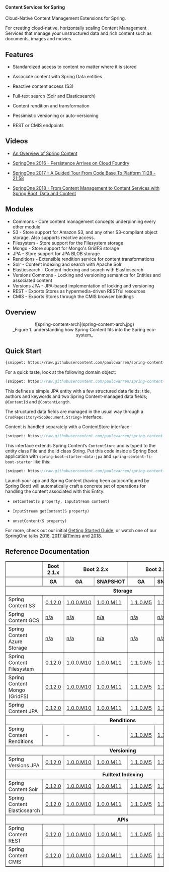 #### Content Services for Spring

Cloud-Native Content Management Extensions for Spring.

For creating cloud-native, horizontally scaling Content Management Services that manage your unstructured data and rich content such as documents, images and movies.  

## Features

- Standardized access to content no matter where it is stored  

- Associate content with Spring Data entities

- Reactive content access (S3)

- Full-text search (Solr and Elasticsearch)

- Content rendition and transformation

- Pessimistic versioning or auto-versioning

- REST or CMIS endpoints

## Videos

- [An Overview of Spring Content](https://www.youtube.com/watch?v=pbDaONWWT3s)

- [SpringOne 2016 - Persistence Arrives on Cloud Foundry](https://www.youtube.com/watch?v=VisP5ebZoWw)

- [SpringOne 2017 - A Guided Tour From Code Base To Platform 11:28 - 21:58](https://www.youtube.com/watch?v=YtNvHTwHhRY&t=0s&list=PLAdzTan_eSPQ2uPeB0bByiIUMLVAhrPHL&index=93)

- [SpringOne 2018 - From Content Management to Content Services with Spring Boot, Data and Content](https://www.youtube.com/watch?v=qyIMHWR40eA)

## Modules

- Commons - Core content management concepts underpinning every other module
- S3 - Store support for Amazon S3, and any other S3-compliant object storage.  Also supports reactive access.  
- Filesystem - Store support for the Filesystem storage
- Mongo - Store support for Mongo's GridFS storage
- JPA - Store support for JPA BLOB storage
- Renditions - Extensible rendition service for content transformations
- Solr - Content indexing and search with Apache Solr
- Elasticsearch  - Content indexing and search with Elasticsearch
- Versions Commons - Locking and versioning semantics for Entities and associated content
- Versions JPA - JPA-based implementation of locking and versioning
- REST - Exports Stores as hypermedia-driven RESTful resources
- CMIS - Exports Stores through the CMIS browser bindings

## Overview

<center>![spring-content-arch](spring-content-arch.jpg)</center>
<center>_Figure 1. understanding how Spring Content fits into the Spring eco-system_</center>

## Quick Start

```xml
{snippet: https://raw.githubusercontent.com/paulcwarren/spring-content-gettingstarted/main/spring-content-fs/complete/pom.xml 38-42}
```

For a quick taste, look at the following domain object:

```java
{snippet: https://raw.githubusercontent.com/paulcwarren/spring-content-gettingstarted/main/spring-content-fs/complete/src/main/java/gettingstarted/File.java 17-33}
```

This defines a simple JPA entity with a few structured data fields; title, authors and keywords and two Spring Content-managed data fields; `@ContentId` and `@ContentLength`.

The structured data fields are managed in the usual way through a `CrudRepository<SopDocument,String>` interface.  

Content is handled separately with a ContentStore interface:-

```java
{snippet: https://raw.githubusercontent.com/paulcwarren/spring-content-gettingstarted/main/spring-content-fs/complete/src/main/java/gettingstarted/FileContentStore.java 5-6}
```

This interface extends Spring Content’s `ContentStore` and is typed to the entity class File and the id class String.  Put this code inside a Spring Boot application with `spring-boot-starter-data-jpa` and `spring-content-fs-boot-starter` like this:

```java
{snippet: https://raw.githubusercontent.com/paulcwarren/spring-content-gettingstarted/main/spring-content-fs/complete/src/main/java/gettingstarted/SpringContentApplication.java 6-12}
```

Launch your app and Spring Content (having been autoconfigured by Spring Boot) will automatically craft a concrete set of operations for handling the content associated with this Entity:

- `setContent(S property, InputStream content)`

- `InputStream getContent(S property)`

- `unsetContent(S property)`

For more, check out our initial [Getting Started Guide](spring-content-fs-docs.md), or watch one of our SpringOne talks [2016](https://bit.ly/springone-vid), [2017 @11mins](https://www.youtube.com/watch?v=YtNvHTwHhRY) and [2018](https://www.youtube.com/watch?v=qyIMHWR40eA&t=52s).

## Reference Documentation

<table width=100% border=1px>
    <thead>
        <tr>
            <th></th>
            <th style="text-align:center">Boot 2.1.x</th>
            <th colspan=2 style="text-align:center">Boot 2.2.x</th>
            <th colspan=2 style="text-align:center">Boot 2.3.x</th>
            <th colspan=2 style="text-align:center">Boot 2.4.x</th>
        </tr>
        <tr>
            <th></th>
            <th>GA</th>
            <th>GA</th>
            <th>SNAPSHOT</th>
            <th>GA</th>
            <th>SNAPSHOT</th>
            <th>GA</th>
            <th>SNAPSHOT</th>
        </tr>
        <tr>
            <th colspan=9>Storage</th>
        </tr>
    </thead>
    <tbody>
        <tr>
            <td>Spring Content S3</td>
            <td><a href="refs/release/0.12.0/s3-index.html">0.12.0</a></td>
            <td><a href="refs/release/1.0.0.M11/s3-index.html">1.0.0.M10</a></td>
            <td><a href="refs/snapshot/1.0.x/s3-index.html">1.0.0.M11</a></td>
            <td><a href="refs/release/1.1.0.M5/s3-index.html">1.1.0.M5</a></td>
            <td><a href="refs/snapshot/1.1.x/s3-index.html">1.1.0.M6</a></td>
            <td><a href="refs/release/2.1.0/s3-index.html">2.1.0</a></td>
            <td><a href="refs/snapshot/main/s3-index.html">2.2.0</a></td>
        </tr>
        <tr>
            <td>Spring Content GCS</td>
            <td><a href="#">n/a</a></td>
            <td><a href="#">n/a</a></td>
            <td><a href="#">n/a</a></td>
            <td><a href="#">n/a</a></td>
            <td><a href="#">n/a</a></td>
            <td><a href="refs/release/2.1.0/gcs-index.html">2.1.0</a></td>
            <td><a href="refs/snapshot/main/gcs-index.html">2.2.0</a></td>
        </tr>
        <tr>
            <td>Spring Content Azure Storage</td>
            <td><a href="#">n/a</a></td>
            <td><a href="#">n/a</a></td>
            <td><a href="#">n/a</a></td>
            <td><a href="#">n/a</a></td>
            <td><a href="#">n/a</a></td>
            <td><a href="refs/release/2.1.0/azure-index.html">2.1.0</a></td>
            <td><a href="refs/snapshot/main/azure-index.html">2.2.0</a></td>
        </tr>
        <tr>
            <td>Spring Content Filesystem</td>
            <td><a href="refs/release/0.12.0/fs-index.html">0.12.0</a></td>
            <td><a href="refs/release/1.0.0.M10/fs-index.html">1.0.0.M10</a></td>
            <td><a href="refs/snapshot/1.0.x/fs-index.html">1.0.0.M11</a></td>
            <td><a href="refs/release/1.1.0.M5/fs-index.html">1.1.0.M5</a></td>
            <td><a href="refs/snapshot/1.1.x/fs-index.html">1.1.0.M6</a></td>
            <td><a href="refs/release/2.1.0/fs-index.html">2.1.0</a></td>
            <td><a href="refs/snapshot/main/fs-index.html">2.2.0</a></td>
        </tr>
        <tr>
            <td>Spring Content Mongo (GridFS)</td>
            <td><a href="refs/release/0.12.0/mongo-index.html">0.12.0</a></td>
            <td><a href="refs/release/1.0.0.M10/mongo-index.html">1.0.0.M10</a></td>
            <td><a href="refs/snapshot/1.0.x/mongo-index.html">1.0.0.M11</a></td>
            <td><a href="refs/release/1.1.0.M5/mongo-index.html">1.1.0.M5</a></td>
            <td><a href="refs/snapshot/1.1.x/mongo-index.html">1.1.0.M6</a></td>
            <td><a href="refs/release/2.1.0/mongo-index.html">2.1.0</a></td>
            <td><a href="refs/snapshot/main/mongo-index.html">2.2.0</a></td>
        </tr>
        <tr>
            <td>Spring Content JPA</td>
            <td><a href="refs/release/0.12.0/jpa-index.html">0.12.0</a></td>
            <td><a href="refs/release/1.0.0.M10/jpa-index.html">1.0.0.M10</a></td>
            <td><a href="refs/snapshot/1.0.x/jpa-index.html">1.0.0.M11</a></td>
            <td><a href="refs/release/1.1.0.M5/jpa-index.html">1.1.0.M5</a></td>
            <td><a href="refs/snapshot/1.1.x/jpa-index.html">1.1.0.M6</a></td>
            <td><a href="refs/release/2.1.0/jpa-index.html">2.1.0</a></td>
            <td><a href="refs/snapshot/main/jpa-index.html">2.2.0</a></td>
        </tr>
        <tr>
            <th colspan=9>Renditions</th>
        </tr>
        <tr>
            <td>Spring Content Renditions</td>
            <td>-</td>
            <td>-</td>
            <td>-</td>
            <td><a href="refs/release/1.1.0.M5/renditions-index.html">1.1.0.M5</a></td>
            <td><a href="refs/snapshot/1.1.x/renditions-index.html">1.1.0.M6</a></td>
            <td><a href="refs/release/2.1.0/renditions-index.html">2.1.0</a></td>
            <td><a href="refs/snapshot/main/renditions-index.html">2.2.0</a></td>
        </tr>
        <tr>
            <th colspan=9>Versioning</th>
        </tr>
        <tr>
            <td>Spring Versions JPA</td>
            <td><a href="refs/release/0.12.0/jpaversion-index.html">0.12.0</a></td>
            <td><a href="refs/release/1.0.0.M10/jpaversions-index.html">1.0.0.M10</a></td>
            <td><a href="refs/snapshot/1.0.x/jpaversions-index.html">1.0.0.M11</a></td>
            <td><a href="refs/release/1.1.0.M5/jpaversions-index.html">1.1.0.M5</a></td>
            <td><a href="refs/snapshot/1.1.x/jpaversions-index.html">1.1.0.M6</a></td>
            <td><a href="refs/release/2.1.0/jpaversions-index.html">2.1.0</a></td>
            <td><a href="refs/snapshot/main/jpaversions-index.html">2.2.0</a></td>
        </tr>
        <tr>
            <th colspan=9>Fulltext Indexing</th>
        </tr>
        <tr>
            <td>Spring Content Solr</td>
            <td><a href="refs/release/0.12.0/solr-index.html">0.12.0</a></td>
            <td><a href="refs/release/1.0.0.M10/solr-index.html">1.0.0.M10</a></td>
            <td><a href="refs/snapshot/1.0.x/solr-index.html">1.0.0.M11</a></td>
            <td><a href="refs/release/1.1.0.M5/solr-index.html">1.1.0.M5</a></td>
            <td><a href="refs/snapshot/1.1.x/solr-index.html">1.1.0.M6</a></td>
            <td><a href="refs/release/2.1.0/solr-index.html">2.1.0</a></td>
            <td><a href="refs/snapshot/main/solr-index.html">2.2.0</a></td>
        </tr>
        <tr>
            <td>Spring Content Elasticsearch</td>
            <td><a href="refs/release/0.12.0/elasticsearch-index.html">0.12.0</a></td>
            <td><a href="refs/release/1.0.0.M10/elasticsearch-index.html">1.0.0.M10</a></td>
            <td><a href="refs/snapshot/1.0.x/elasticsearch-index.html">1.0.0.M11</a></td>
            <td><a href="refs/release/1.1.0.M5/elasticsearch-index.html">1.1.0.M5</a></td>
            <td><a href="refs/snapshot/1.1.x/elasticsearch-index.html">1.1.0.M6</a></td>
            <td><a href="refs/release/2.1.0/elasticsearch-index.html">2.1.0</a></td>
            <td><a href="refs/snapshot/main/elasticsearch-index.html">2.2.0</a></td>
        </tr>
        <tr>
            <th colspan=9>APIs</th>
        </tr>
        <tr>
            <td>Spring Content REST</td>
            <td><a href="refs/release/0.12.0/rest-index.html">0.12.0</a></td>
            <td><a href="refs/release/1.0.0.M10/rest-index.html">1.0.0.M10</a></td>
            <td><a href="refs/snapshot/1.0.x/rest-index.html">1.0.0.M11</a></td>
            <td><a href="refs/release/1.1.0.M5/rest-index.html">1.1.0.M5</a></td>
            <td><a href="refs/snapshot/1.1.x/rest-index.html">1.1.0.M6</a></td>
            <td><a href="refs/release/2.1.0/rest-index.html">2.1.0</a></td>
            <td><a href="refs/snapshot/main/rest-index.html">2.2.0</a></td>
        </tr>
        <tr>
            <td>Spring Content CMIS</td>
            <td><a href="refs/release/0.12.0/cmis-index.html">0.12.0</a></td>
            <td><a href="refs/release/1.0.0.M10/cmis-index.html">1.0.0.M10</a></td>
            <td><a href="refs/snapshot/1.0.x/cmis-index.html">1.0.0.M11</a></td>
            <td><a href="refs/release/1.1.0.M5/cmis-index.html">1.1.0.M5</a></td>
            <td><a href="refs/snapshot/1.1.x/cmis-index.html">1.1.0.M6</a></td>
            <td><a href="refs/release/2.1.0/cmis-index.html">2.1.0</a></td>
            <td><a href="refs/snapshot/main/cmis-index.html">2.2.0</a></td>
        </tr>
    </tbody>
</table>

